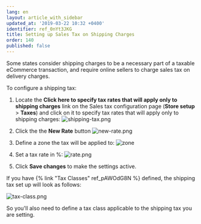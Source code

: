 ```yaml
---
lang: en
layout: article_with_sidebar
updated_at: '2019-03-22 10:32 +0400'
identifier: ref_0nYt3JKG
title: Setting up Sales Tax on Shipping Charges
order: 140
published: false
---
```

Some states consider shipping charges to be a necessary part of a taxable eCommerce transaction, and require online sellers to charge sales tax on delivery charges.

To configure a shipping tax:

1. Locate the **Click here to specify tax rates that will apply only to shipping charges** link on the Sales tax configuration page (**Store setup** > **Taxes**) and click on it to specify tax rates that will apply only to shipping charges:
   ![shipping-tax.png]({{site.baseurl}}/attachments/ref_4nZM0iOX/shipping-tax.png)

2. Click the the **New Rate** button
   ![new-rate.png]({{site.baseurl}}/attachments/ref_4nZM0iOX/new-rate.png)
      
3. Define a zone the tax will be applied to:
    ![zone]({{site.baseurl}}/attachments/ref_4nZM0iOX/zone.png)

4. Set a tax rate in %:
   ![rate.png]({{site.baseurl}}/attachments/ref_4nZM0iOX/rate.png)

5. Click **Save changes** to make the settings active.
      
If you have {% link "Tax Classes" ref_pAWOdG8N %} defined, the shipping tax set up will look as follows:

![tax-class.png]({{site.baseurl}}/attachments/ref_4nZM0iOX/tax-class.png)

So you'll also need to define a tax class applicable to the shipping tax you are setting.

